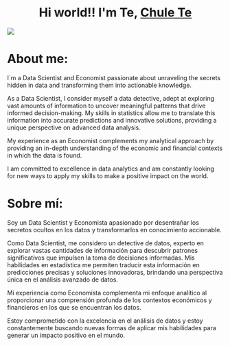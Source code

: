 <div align="center">
<h1 align="center">Hi world!! I'm Te, <a href="https://www.linkedin.com/in/jes%C3%BAs-tejedo-90878a291/">Chule Te</a></h1>
</div>
<img src="https://w.forfun.com/fetch/1c/1cfee1a0e97819b4285dd95edbae032c.jpeg">

# About me: 

I´m a Data Scientist and Economist passionate about unraveling the secrets hidden in data and transforming them into actionable knowledge.

As a Data Scientist, I consider myself a data detective, adept at exploring vast amounts of information to uncover meaningful patterns that drive informed decision-making. My skills in statistics allow me to translate this information into accurate predictions and innovative solutions, providing a unique perspective on advanced data analysis.

My experience as an Economist complements my analytical approach by providing an in-depth understanding of the economic and financial contexts in which the data is found.

I am committed to excellence in data analytics and am constantly looking for new ways to apply my skills to make a positive impact on the world.


# Sobre mí:

Soy un Data Scientist y Economista apasionado por desentrañar los secretos ocultos en los datos y transformarlos en conocimiento accionable.

Como Data Scientist, me considero un detective de datos, experto en explorar vastas cantidades de información para descubrir patrones significativos que impulsen la toma de decisiones informadas. Mis habilidades en estadística me permiten traducir esta información en predicciones precisas y soluciones innovadoras, brindando una perspectiva única en el análisis avanzado de datos.

Mi experiencia como Economista complementa mi enfoque analítico al proporcionar una comprensión profunda de los contextos económicos y financieros en los que se encuentran los datos.

Estoy comprometido con la excelencia en el análisis de datos y estoy constantemente buscando nuevas formas de aplicar mis habilidades para generar un impacto positivo en el mundo.
